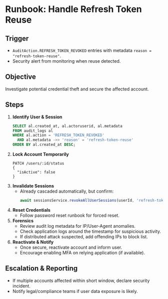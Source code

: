 # Runbook: Handle Refresh Token Reuse

## Trigger

- `AuditAction.REFRESH_TOKEN_REVOKED` entries with metadata `reason = "refresh-token-reuse"`.
- Security alert from monitoring when reuse detected.

## Objective

Investigate potential credential theft and secure the affected account.

## Steps

1. **Identify User & Session**
   ```sql
   SELECT al.created_at, al.actoruserid, al.metadata
   FROM audit_logs al
   WHERE al.action = 'REFRESH_TOKEN_REVOKED'
     AND al.metadata ->> 'reason' = 'refresh-token-reuse'
   ORDER BY al.created_at DESC;
   ```
2. **Lock Account Temporarily**
   ```http
   PATCH /users/:id/status
   {
     "isActive": false
   }
   ```
3. **Invalidate Sessions**
   - Already cascaded automatically, but confirm:
     ```ts
     await sessionsService.revokeAllUserSessions(userId, 'refresh-token-reuse');
     ```
4. **Reset Credentials**
   - Follow password reset runbook for forced reset.
5. **Forensics**
   - Review audit log metadata for IP/User-Agent anomalies.
   - Check application logs around the timestamp for suspicious activity.
   - If distributed attack suspected, add offending IPs to block list.
6. **Reactivate & Notify**
   - Once secure, reactivate account and inform user.
   - Encourage enabling MFA on relying application (if available).

## Escalation & Reporting

- If multiple accounts affected within short window, declare security incident.
- Notify legal/compliance teams if user data exposure is likely.
